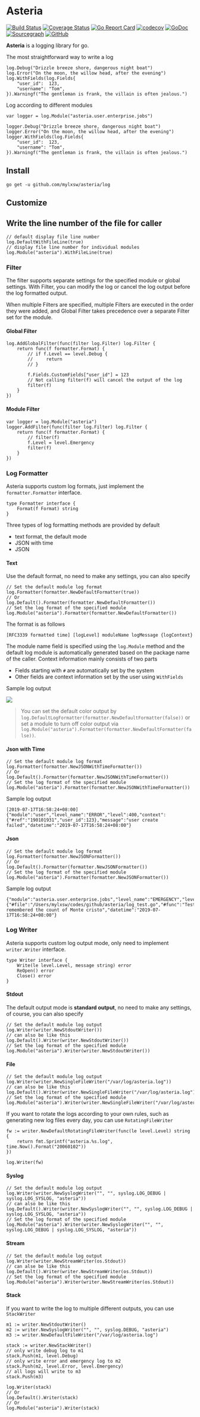 # Asteria 

[![Build Status](https://www.travis-ci.org/mylxsw/asteria.svg?branch=master)](https://www.travis-ci.org/mylxsw/asteria)
[![Coverage Status](https://coveralls.io/repos/github/mylxsw/asteria/badge.svg?branch=master)](https://coveralls.io/github/mylxsw/asteria?branch=master)
[![Go Report Card](https://goreportcard.com/badge/github.com/mylxsw/asteria)](https://goreportcard.com/report/github.com/mylxsw/asteria)
[![codecov](https://codecov.io/gh/mylxsw/asteria/branch/master/graph/badge.svg)](https://codecov.io/gh/mylxsw/asteria)
[![GoDoc](https://godoc.org/github.com/mylxsw/asteria?status.svg)](https://godoc.org/github.com/mylxsw/asteria)
[![Sourcegraph](https://sourcegraph.com/github.com/mylxsw/asteria/-/badge.svg)](https://sourcegraph.com/github.com/mylxsw/asteria?badge)
[![GitHub](https://img.shields.io/github/license/mylxsw/asteria.svg)](https://github.com/mylxsw/asteria)

**Asteria** is a logging library for go.

The most straightforward way to write a log

    log.Debug("Drizzle breeze shore, dangerous night boat")
    log.Error("On the moon, the willow head, after the evening")
    log.WithFields(log.Fields{
        "user_id":  123,
        "username": "Tom",
    }).Warningf("The gentleman is frank, the villain is often jealous.")

Log according to different modules

    var logger = log.Module("asteria.user.enterprise.jobs")
       
    logger.Debug("Drizzle breeze shore, dangerous night boat")
    logger.Error("On the moon, the willow head, after the evening")
    logger.WithFields(log.Fields{
        "user_id":  123,
        "username": "Tom",
    }).Warningf("The gentleman is frank, the villain is often jealous.")
    
## Install

    go get -u github.com/mylxsw/asteria/log

## Customize

## Write the line number of the file for caller

    // default display file line number 
    log.DefaultWithFileLine(true)
    // display file line number for individual modules
    log.Module("asteria").WithFileLine(true)

### Filter

The filter supports separate settings for the specified module or global settings. With Filter, you can modify the log or cancel the log output before the log formatted output.

When multiple Filters are specified, multiple Filters are executed in the order they were added, and Global Filter takes precedence over a separate Filter set for the module.

#### Global Filter

    log.AddGlobalFilter(func(filter log.Filter) log.Filter {
        return func(f formatter.Format) {
            // if f.Level == level.Debug {
            //     return
            // }
            
            f.Fields.CustomFields["user_id"] = 123
            // Not calling filter(f) will cancel the output of the log
            filter(f)
        }
    })

#### Module Filter

    var logger = log.Module("asteria")
    logger.AddFilter(func(filter log.Filter) log.Filter {
        return func(f formatter.Format) {
            // filter(f)
            f.Level = level.Emergency
            filter(f)
        }
    })

### Log Formatter

Asteria supports custom log formats, just implement the `formatter.Formatter` interface.
    
    type Formatter interface {
        Format(f Format) string
    }

Three types of log formatting methods are provided by default

- text format, the default mode
- JSON with time
- JSON

#### Text

Use the default format, no need to make any settings, you can also specify

    // Set the default module log format
    log.Formatter(formatter.NewDefaultFormatter(true))
    // Or
    log.Default().Formatter(formatter.NewDefaultFormatter())
    // Set the log format of the specified module
    log.Module("asteria").Formatter(formatter.NewDefaultFormatter())

The format is as follows

    [RFC3339 formatted time] [logLevel] moduleName logMessage {logContext}

The module name field is specified using the `log.Module` method and the default log module is automatically generated based on the package name of the caller. Context information mainly consists of two parts

- Fields starting with `#` are automatically set by the system
- Other fields are context information set by the user using `WithFields`

Sample log output

![](https://ssl.aicode.cc/2019-07-17-15633539363228.jpg)

> You can set the default color output by `log.DefaultLogFormatter(formatter.NewDefaultFormatter(false))` or set a module to turn off color output via `log.Module("asteria").Formatter(formatter.NewDefaultFormatter(false))`.

#### Json with Time

    // Set the default module log format
    log.Formatter(formatter.NewJSONWithTimeFormatter())
    // Or
    log.Default().Formatter(formatter.NewJSONWithTimeFormatter())
    // Set the log format of the specified module
    log.Module("asteria").Formatter(formatter.NewJSONWithTimeFormatter())
 
Sample log output

    [2019-07-17T16:58:24+08:00] {"module":"user","level_name":"ERROR","level":400,"context":{"#ref":"190101931","user_id":123},"message":"user create failed","datetime":"2019-07-17T16:58:24+08:00"}
    
#### Json 

    // Set the default module log format
    log.Formatter(formatter.NewJSONFormatter())
    // Or
    log.Default().Formatter(formatter.NewJSONFormatter())
    // Set the log format of the specified module
    log.Module("asteria").Formatter(formatter.NewJSONFormatter())

Sample log output

    {"module":"asteria.user.enterprise.jobs","level_name":"EMERGENCY","level":600,"context":{"#file":"/Users/mylxsw/codes/github/asteria/log_test.go","#func":"TestModule","#line":91,"#package":"github.com/mylxsw/asteria_test","#ref":"190101931","user_id":123},"message":"He remembered the count of Monte cristo","datetime":"2019-07-17T16:58:24+08:00"}


### Log Writer

Asteria supports custom log output mode, only need to implement `writer.Writer` interface.
    
    type Writer interface {
        Write(le level.Level, message string) error
        ReOpen() error
        Close() error
    }


#### Stdout

The default output mode is **standard output**, no need to make any settings, of course, you can also specify

    // Set the default module log output
    log.Writer(writer.NewStdoutWriter())
    // can also be like this
    log.Default().Writer(writer.NewStdoutWriter())
    // Set the log format of the specified module
    log.Module("asteria").Writer(writer.NewStdoutWriter())

#### File

    // Set the default module log output
    log.Writer(writer.NewSingleFileWriter("/var/log/asteria.log"))
    // can also be like this
    log.Default().Writer(writer.NewSingleFileWriter("/var/log/asteria.log"))
    // Set the log format of the specified module
    log.Module("asteria").Writer(writer.NewSingleFileWriter("/var/log/asteria.log"))
    

If you want to rotate the logs according to your own rules, such as generating new log files every day, you can use `RotatingFileWriter`

    fw := writer.NewDefaultRotatingFileWriter(func(le level.Level) string {
        return fmt.Sprintf("asteria.%s.log", time.Now().Format("20060102"))
    })
    
    log.Writer(fw)


#### Syslog

    // Set the default module log output
    log.Writer(writer.NewSyslogWriter("", "", syslog.LOG_DEBUG | syslog.LOG_SYSLOG, "asteria"))
    // can also be like this
    log.Default().Writer(writer.NewSyslogWriter("", "", syslog.LOG_DEBUG | syslog.LOG_SYSLOG, "asteria"))
    // Set the log format of the specified module
    log.Module("asteria").Writer(writer.NewSyslogWriter("", "", syslog.LOG_DEBUG | syslog.LOG_SYSLOG, "asteria"))

#### Stream

    // Set the default module log output
    log.Writer(writer.NewStreamWriter(os.Stdout))
    // can alse be like this
    log.Default().Writer(writer.NewStreamWriter(os.Stdout))
    // Set the log format of the specified module
    log.Module("asteria").Writer(writer.NewStreamWriter(os.Stdout))

#### Stack

If you want to write the log to multiple different outputs, you can use `StackWriter`

    m1 := writer.NewStdoutWriter()
    m2 := writer.NewSyslogWriter("", "", syslog.DEBUG, "asteria")
    m3 := writer.NewDefaultFileWriter("/var/log/asteria.log")

    stack := writer.NewStackWriter()
    // only write debug log to m1
    stack.Push(m1, level.Debug)
    // only write error and emergency log to m2
    stack.Push(m2, level.Error, level.Emergency)
    // all logs will write to m3
    stack.Push(m3)
    
    log.Writer(stack)
    // Or
    log.Default().Writer(stack)
    // Or
    log.Module("asteria").Writer(stack)
